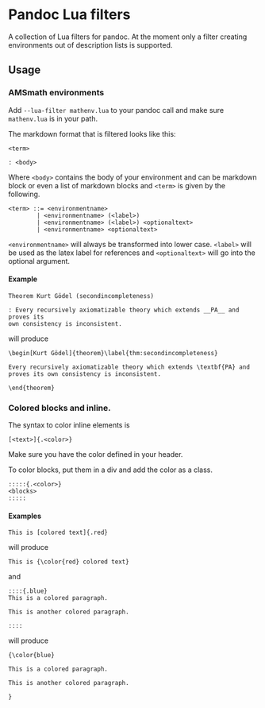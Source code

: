# Pandoc Lua filters

A collection of Lua filters for pandoc. At the moment only a filter creating
environments out of description lists is supported.

## Usage

### AMSmath environments
Add `--lua-filter mathenv.lua` to your pandoc call and make sure `mathenv.lua`
is in your path.

The markdown format that is filtered looks like this:
```
<term>

: <body>
```
Where `<body>` contains the body of your environment and can be markdown block
or even a list of markdown blocks and `<term>` is given by the following.
```
<term> ::= <environmentname>
        | <environmentname> (<label>)
        | <environmentname> (<label>) <optionaltext>
        | <environmentname> <optionaltext>
```
`<environmentname>` will always be transformed into lower case. `<label>` will
be used as the latex label for references and `<optionaltext>` will go into the
optional argument.


#### Example
```
Theorem Kurt Gödel (secondincompleteness)

: Every recursively axiomatizable theory which extends __PA__ and proves its
own consistency is inconsistent.
```
will produce
```
\begin[Kurt Gödel]{theorem}\label{thm:secondincompleteness}

Every recursively axiomatizable theory which extends \textbf{PA} and
proves its own consistency is inconsistent.

\end{theorem}
```
### Colored blocks and inline.
The syntax to color inline elements is
```
[<text>]{.<color>}
```
Make sure you have the color defined in your header.

To color blocks, put them in a div and add the color as a class.
```
:::::{.<color>}
<blocks>
:::::
```

#### Examples
```
This is [colored text]{.red}
```
will produce
```
This is {\color{red} colored text}
```
and 
```
::::{.blue}
This is a colored paragraph.

This is another colored paragraph. 

::::
```
will produce
```
{\color{blue}

This is a colored paragraph.

This is another colored paragraph. 

}
```
